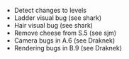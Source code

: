- Detect changes to levels
- Ladder visual bug (see shark)
- Hair visual bug (see shark)
- Remove cheese from S.5 (see sjm)
- Camera bugs in A.6 (see Draknek)
- Rendering bugs in B.9 (see Draknek)
